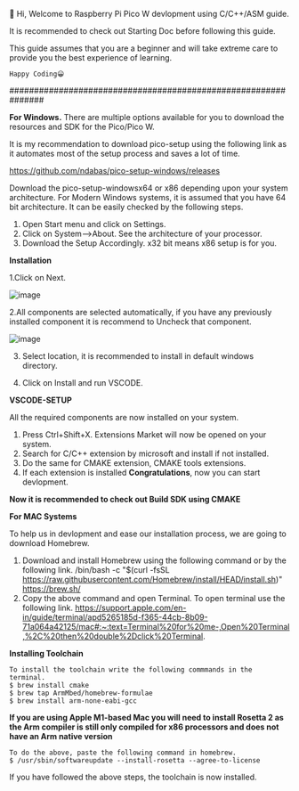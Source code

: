 👋 Hi, Welcome to Raspberry Pi Pico W devlopment using C/C++/ASM guide.

It is recommended to check out Starting Doc before following this guide.

This guide assumes that you are a beginner and will take extreme care to provide you the best experience of learning.

    Happy Coding😀

###############################################################

<b>For Windows.</b>
There are multiple options available for you to download the resources and SDK for the Pico/Pico W.

It is my recommendation to download pico-setup using the following link as it automates most of the setup process and saves a lot of time.

https://github.com/ndabas/pico-setup-windows/releases

Download the pico-setup-windowsx64 or x86 depending upon your system architecture. For Modern Windows systems, it is assumed that you have 64 bit architecture.
It can be easily checked by the following steps.
1. Open Start menu and click on Settings. 
2. Click on System-->About. See the architecture of your processor.
3. Download the Setup Accordingly. x32 bit means x86 setup is for you.

<b>Installation</b>

1.Click on Next.

![image](https://user-images.githubusercontent.com/113343003/210052856-d24dbbab-efb3-4050-bf1a-8219a72806c7.png)

2.All components are selected automatically, if you have any previously installed component it is recommend to Uncheck that component.

![image](https://user-images.githubusercontent.com/113343003/210052976-1f64528c-3413-4537-9d3f-b844123b655f.png)

3. Select location, it is recommended to install in default windows directory.

4. Click on Install and run VSCODE.

<b>VSCODE-SETUP</b>

All the required components are now installed on your system.

1. Press Ctrl+Shift+X. Extensions Market will now be opened on your system.
2. Search for C/C++ extension by microsoft and install if not installed.
3. Do the same for CMAKE extension, CMAKE tools extensions.
4. If each extension is installed <b>Congratulations</b>, now you can start devlopment.

<b>Now it is recommended to check out Build SDK using CMAKE</b>

<b>For MAC Systems</b>

To help us in devlopment and ease our installation process, we are going to download Homebrew.

1. Download and install Homebrew using the following command or by the following link.
  /bin/bash -c "$(curl -fsSL https://raw.githubusercontent.com/Homebrew/install/HEAD/install.sh)"
   https://brew.sh/
2. Copy the above command and open Terminal. To open terminal use the following link.
   https://support.apple.com/en-in/guide/terminal/apd5265185d-f365-44cb-8b09-71a064a42125/mac#:~:text=Terminal%20for%20me-,Open%20Terminal,%2C%20then%20double%2Dclick%20Terminal.
 
<b>Installing Toolchain</b>

    To install the toolchain write the following commmands in the terminal.
    $ brew install cmake
    $ brew tap ArmMbed/homebrew-formulae
    $ brew install arm-none-eabi-gcc

<b>If you are using Apple M1-based Mac you will need to install Rosetta 2 as the Arm compiler is still only compiled for x86 processors and does not have an Arm native version</b>

    To do the above, paste the following command in homebrew.
    $ /usr/sbin/softwareupdate --install-rosetta --agree-to-license

If you have followed the above steps, the toolchain is now installed.
